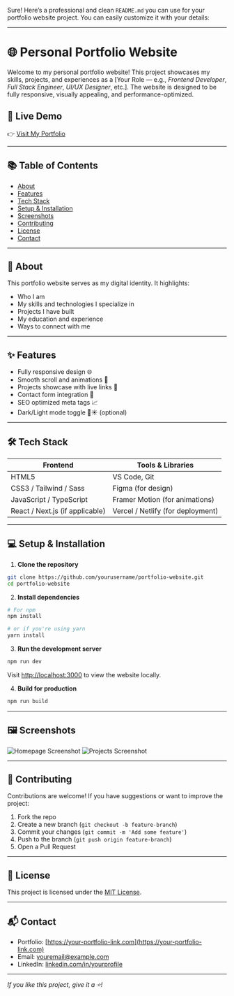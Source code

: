 Sure! Here’s a professional and clean `README.md` you can use for your portfolio website project. You can easily customize it with your details:

---

# 🌐 Personal Portfolio Website

Welcome to my personal portfolio website! This project showcases my skills, projects, and experiences as a \[Your Role — e.g., *Frontend Developer*, *Full Stack Engineer*, *UI/UX Designer*, etc.]. The website is designed to be fully responsive, visually appealing, and performance-optimized.

## 🚀 Live Demo

👉 [Visit My Portfolio](https://your-portfolio-link.com)

---

## 📚 Table of Contents

* [About](#about)
* [Features](#features)
* [Tech Stack](#tech-stack)
* [Setup & Installation](#setup--installation)
* [Screenshots](#screenshots)
* [Contributing](#contributing)
* [License](#license)
* [Contact](#contact)

---

## 📖 About

This portfolio website serves as my digital identity. It highlights:

* Who I am
* My skills and technologies I specialize in
* Projects I have built
* My education and experience
* Ways to connect with me

---

## ✨ Features

* Fully responsive design 🌐
* Smooth scroll and animations 🎯
* Projects showcase with live links 🔗
* Contact form integration 📧
* SEO optimized meta tags 📈
* Dark/Light mode toggle 🌙☀️ (optional)

---

## 🛠️ Tech Stack

| Frontend                        | Tools & Libraries                 |
| ------------------------------- | --------------------------------- |
| HTML5                           | VS Code, Git                      |
| CSS3 / Tailwind / Sass          | Figma (for design)                |
| JavaScript / TypeScript         | Framer Motion (for animations)    |
| React / Next.js (if applicable) | Vercel / Netlify (for deployment) |

---

## 💻 Setup & Installation

1. **Clone the repository**

```bash
git clone https://github.com/yourusername/portfolio-website.git
cd portfolio-website
```

2. **Install dependencies**

```bash
# For npm
npm install

# or if you're using yarn
yarn install
```

3. **Run the development server**

```bash
npm run dev
```

Visit [http://localhost:3000](http://localhost:3000) to view the website locally.

4. **Build for production**

```bash
npm run build
```

---

## 🖼️ Screenshots

![Homepage Screenshot](./screenshots/homepage.png)
![Projects Screenshot](./screenshots/projects.png)

---

## 🤝 Contributing

Contributions are welcome! If you have suggestions or want to improve the project:

1. Fork the repo
2. Create a new branch (`git checkout -b feature-branch`)
3. Commit your changes (`git commit -m 'Add some feature'`)
4. Push to the branch (`git push origin feature-branch`)
5. Open a Pull Request

---

## 📄 License

This project is licensed under the [MIT License](LICENSE).

---

## 📬 Contact

* Portfolio: [https://your-portfolio-link.com](https://your-portfolio-link.com)
* Email: [youremail@example.com](mailto:vishalbharathonly@gmail.com)
* LinkedIn: [linkedin.com/in/yourprofile](https://www.linkedin.com/in/vishal-bharath-050395259/)


---

*If you like this project, give it a ⭐️!*


